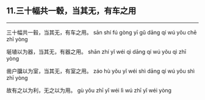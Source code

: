## 11.三十幅共一毂，当其无，有车之用
---


<ruby><rbc><rb> 三十幅共一毂，当其无，有车之用。 </rb></rbc>
  <rtc><rt>sān shí fú gòng yī gǔ dāng qí wú yǒu chē zhī yòng</rt></rtc>
</ruby>

<ruby><rbc><rb> 埏埴以为器，当其无，有器之用。 </rb></rbc>
  <rtc><rt>shān zhí yǐ wéi qì dāng qí wú yǒu qì zhī yòng</rt></rtc>
</ruby>

<ruby><rbc><rb> 凿户牖以为室，当其无，有室之用。 </rb></rbc>
  <rtc><rt>záo hù yǒu yǐ wéi shì dāng qí wú yǒu shì zhī yòng</rt></rtc>
</ruby>

<ruby><rbc><rb> 故有之以为利，无之以为用。 </rb></rbc>
  <rtc><rt>gù yǒu zhī yǐ wéi lì wú zhī yǐ wéi yòng</rt></rtc>
</ruby>

<ruby><rbc><rb>   </rb></rbc>
  <rtc><rt> </rt></rtc>
</ruby>

